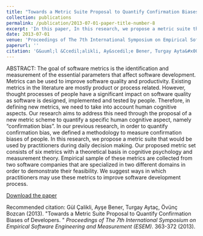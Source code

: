 ```yaml
---
title: "Towards a Metric Suite Proposal to Quantify Confirmation Biases of Developers"
collection: publications
permalink: /publication/2013-07-01-paper-title-number-8
excerpt: 'In this paper, In this research, we propose a metric suite that measures confirmation bias of software practitioners. The metrics suite is designed to be used by practitioners during their daily decision making.'
date: 2013-07-01
venue: 'Proceedings of The 7th International Symposium on Empirical Software Engineering and Measurement (ESEM)'
paperurl: ''
citation: 'G&uuml;l &Ccedil;alikli, Ay&scedil;e Bener, Turgay Ayta&#x00E7;, &Ouml;v&uuml;n&#x00E7; Bozcan (2013). &quot;Towards a Metric Suite Proposal to Quantify Confirmation Biases of Developers. &quot; <i>Proceedings of The 7th International Symposium on Empirical Software Engineering and Measurement (ESEM)</i>. 363-372 (2013).'
---
```


ABSTRACT: The goal of software metrics is the identification and measurement of the essential parameters that affect software development. Metrics can be used to improve software quality and productivity. Existing metrics in the literature are mostly product or process related. However, thought processes of people have a
significant impact on software quality as software is designed, implemented and tested by people. Therefore, in defining new metrics, we need to take into account human cognitive aspects. Our research aims to address this need through the proposal of a new metric scheme to quantify a specific human cognitive aspect, namely “confirmation bias”. In our previous research, in order to quantify confirmation bias, we defined a methodology to measure confirmation biases of people. In this research, we propose a metric suite that would be used by practitioners during daily decision making. Our proposed metric set consists of six metrics with a theoretical basis in cognitive psychology and measurement theory. Empirical sample of these metrics are collected from two software companies that are specialized in two different domains in order to demonstrate their feasibility. We suggest ways in which practitioners may use these metrics to improve software
development process.

[Download the paper](https://gulcalikli.github.io/files/ESEM2013.pdf)


Recommended citation: G&uuml;l &Ccedil;alikli, Ay&#x015F;e Bener, Turgay Ayta&#x00E7;, &Ouml;v&uuml;n&#x00E7; Bozcan (2013). &quot;Towards a Metric Suite Proposal to Quantify Confirmation Biases of Developers. &quot; <i>Proceedings of The 7th International Symposium on Empirical Software Engineering and Measurement (ESEM)</i>. 363-372 (2013).

